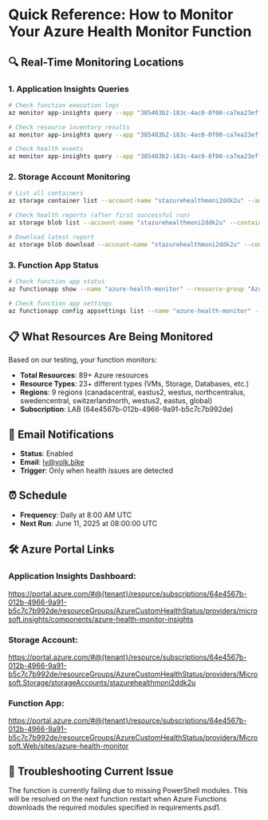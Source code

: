 # Quick Reference: How to Monitor Your Azure Health Monitor Function

## 🔍 Real-Time Monitoring Locations

### 1. **Application Insights Queries**
```bash
# Check function execution logs
az monitor app-insights query --app "385403b2-183c-4ac0-8f00-ca7ea23eff7a" --analytics-query "traces | where timestamp > ago(24h) and operation_Name == 'HealthMonitorFunction' | order by timestamp desc"

# Check resource inventory results
az monitor app-insights query --app "385403b2-183c-4ac0-8f00-ca7ea23eff7a" --analytics-query "traces | where timestamp > ago(24h) and message contains 'Found' and message contains 'resources' | order by timestamp desc"

# Check health events
az monitor app-insights query --app "385403b2-183c-4ac0-8f00-ca7ea23eff7a" --analytics-query "traces | where timestamp > ago(24h) and message contains 'health' | order by timestamp desc"
```

### 2. **Storage Account Monitoring**
```bash
# List all containers
az storage container list --account-name "stazurehealthmoni2ddk2u" --auth-mode login

# Check health reports (after first successful run)
az storage blob list --account-name "stazurehealthmoni2ddk2u" --container-name "health-reports" --auth-mode login

# Download latest report
az storage blob download --account-name "stazurehealthmoni2ddk2u" --container-name "health-reports" --name "health-report-{date}.json" --file "latest-report.json" --auth-mode login
```

### 3. **Function App Status**
```bash
# Check function app status
az functionapp show --name "azure-health-monitor" --resource-group "AzureCustomHealthStatus" --query "state"

# Check function app settings
az functionapp config appsettings list --name "azure-health-monitor" --resource-group "AzureCustomHealthStatus"
```

## 📋 **What Resources Are Being Monitored**

Based on our testing, your function monitors:
- **Total Resources**: 89+ Azure resources
- **Resource Types**: 23+ different types (VMs, Storage, Databases, etc.)
- **Regions**: 9 regions (canadacentral, eastus2, westus, northcentralus, swedencentral, switzerlandnorth, westus2, eastus, global)
- **Subscription**: LAB (64e4567b-012b-4966-9a91-b5c7c7b992de)

## 📧 **Email Notifications**
- **Status**: Enabled
- **Email**: lv@volk.bike
- **Trigger**: Only when health issues are detected

## ⏰ **Schedule**
- **Frequency**: Daily at 8:00 AM UTC
- **Next Run**: June 11, 2025 at 08:00:00 UTC

## 🛠️ **Azure Portal Links**

### Application Insights Dashboard:
https://portal.azure.com/#@{tenant}/resource/subscriptions/64e4567b-012b-4966-9a91-b5c7c7b992de/resourceGroups/AzureCustomHealthStatus/providers/microsoft.insights/components/azure-health-monitor-insights

### Storage Account:
https://portal.azure.com/#@{tenant}/resource/subscriptions/64e4567b-012b-4966-9a91-b5c7c7b992de/resourceGroups/AzureCustomHealthStatus/providers/Microsoft.Storage/storageAccounts/stazurehealthmoni2ddk2u

### Function App:
https://portal.azure.com/#@{tenant}/resource/subscriptions/64e4567b-012b-4966-9a91-b5c7c7b992de/resourceGroups/AzureCustomHealthStatus/providers/Microsoft.Web/sites/azure-health-monitor

## 🚨 **Troubleshooting Current Issue**

The function is currently failing due to missing PowerShell modules. This will be resolved on the next function restart when Azure Functions downloads the required modules specified in requirements.psd1.
